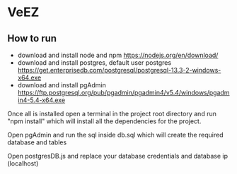 # VeEZ

## How to run

* download and install node and npm https://nodejs.org/en/download/
* download and install postgres, default user postgres https://get.enterprisedb.com/postgresql/postgresql-13.3-2-windows-x64.exe
* download and install pgAdmin https://ftp.postgresql.org/pub/pgadmin/pgadmin4/v5.4/windows/pgadmin4-5.4-x64.exe

Once all is installed open a terminal in the project root directory and run "npm install" which will install all the dependencies for the project.

Open pgAdmin and run the sql inside db.sql which will create the required database and tables

Open postgresDB.js and replace your database credentials and database ip (localhost)